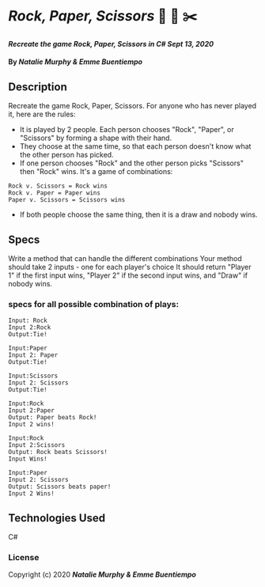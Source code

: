 # _Rock, Paper, Scissors_ 🗿 📃 ✂️

#### _Recreate the game Rock, Paper, Scissors in C# Sept 13, 2020_

#### By _**Natalie Murphy & Emme Buentiempo**_

## Description

Recreate the game Rock, Paper, Scissors. For anyone who has never played it, here are the rules:

- It is played by 2 people. Each person chooses "Rock", "Paper", or "Scissors" by forming a shape with their hand.
- They choose at the same time, so that each person doesn't know what the other person has picked.
- If one person chooses "Rock" and the other person picks "Scissors" then "Rock" wins. It's a game of combinations:

```
Rock v. Scissors = Rock wins
Rock v. Paper = Paper wins
Paper v. Scissors = Scissors wins
```

- If both people choose the same thing, then it is a draw and nobody wins.

## Specs

Write a method that can handle the different combinations
Your method should take 2 inputs - one for each player's choice
It should return "Player 1" if the first input wins, "Player 2" if the second input wins, and "Draw" if nobody wins.

### specs for all possible combination of plays:

```
Input: Rock
Input 2:Rock
Output:Tie!
```

```
Input:Paper
Input 2: Paper
Output:Tie!
```

```
Input:Scissors
Input 2: Scissors
Output:Tie!
```

```
Input:Rock
Input 2:Paper
Output: Paper beats Rock!
Input 2 wins!
```

```
Input:Rock
Input 2:Scissors
Output: Rock beats Scissors!
Input Wins!
```

```
Input:Paper
Input 2: Scissors
Output: Scissors beats paper!
Input 2 Wins!
```

## Technologies Used

C#

### License



Copyright (c) 2020 **_Natalie Murphy & Emme Buentiempo_**
